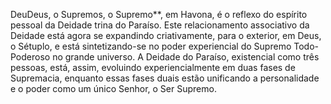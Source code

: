 ﻿DeuDeus, o Supremos, o Supremo**, em Havona, é o reflexo do espírito pessoal da Deidade trina do Paraíso. Este relacionamento associativo da Deidade está agora se expandindo criativamente, para o exterior, em Deus, o Sétuplo, e está sintetizando-se no poder experiencial do Supremo Todo-Poderoso no grande universo. A Deidade do Paraíso, existencial como três pessoas, está, assim, evoluindo experiencialmente em duas fases de Supremacia, enquanto essas fases duais estão unificando a personalidade e o poder como um único Senhor, o Ser Supremo.